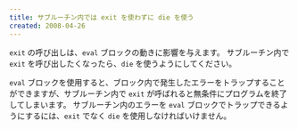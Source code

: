 ```yaml
---
title: サブルーチン内では exit を使わずに die を使う
created: 2008-04-26
---
```


`exit` の呼び出しは、`eval` ブロックの動きに影響を与えます。
サブルーチン内で `exit` を呼び出したくなったら、`die` を使うようにしてください。

`eval` ブロックを使用すると、ブロック内で発生したエラーをトラップすることができますが、サブルーチン内で `exit` が呼ばれると無条件にプログラムを終了してしまいます。
サブルーチン内のエラーを `eval` ブロックでトラップできるようにするには、`exit` でなく `die` を使用しなければいけません。

